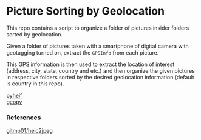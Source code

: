 # Picture Sorting by Geolocation

This repo contains a script to organize a folder of pictures insider folders sorted by geolocation.

Given a folder of pictures taken with a smartphone of digital camera with geotagging turned on, extract the `GPSInfo` from each picture.

This GPS information is then used to extract the location of interest (address, city, state, country and etc.) and then organize the given pictures in respective folders sorted by the desired geolocation information (default is country in this repo).

[pyheif](https://pypi.org/project/pyheif/)\
[geopy](https://geopy.readthedocs.io/en/stable/)

### References

[gitmp01/heic2jpeg](https://github.com/gitmp01/heic2jpeg/blob/master/heic-to-jpeg.py)